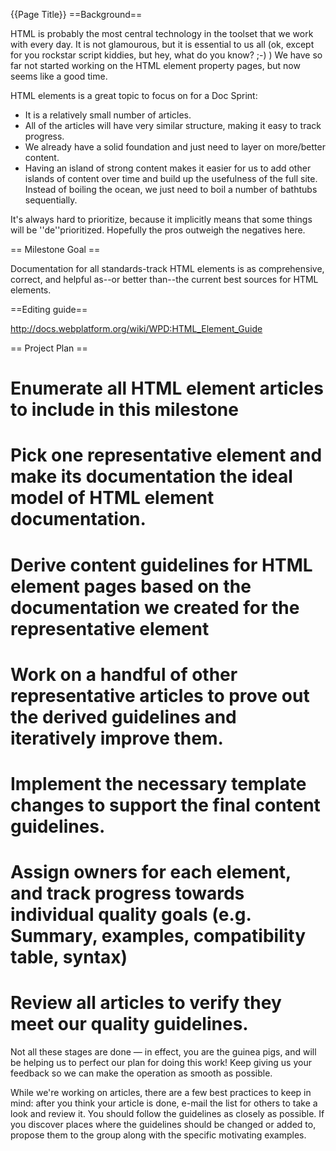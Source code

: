 {{Page Title}}
==Background==

HTML is probably the most central technology in the toolset that we work with every day. It is not glamourous, but it is essential to us all (ok, except for you rockstar script kiddies, but hey, what do you know? ;-) ) We have so far not started working on the HTML element property pages, but now seems like a good time.

HTML elements is a great topic to focus on for a Doc Sprint:

* It is a relatively small number of articles.
* All of the articles will have very similar structure, making it easy to track progress.
* We already have a solid foundation and just need to layer on more/better content.
* Having an island of strong content makes it easier for us to add other islands of content over time and build up the usefulness of the full site. Instead of boiling the ocean, we just need to boil a number of bathtubs sequentially.

It's always hard to prioritize, because it implicitly means that some things will be ''de''prioritized. Hopefully the pros outweigh the negatives here.

== Milestone Goal ==

Documentation for all standards-track HTML elements is as comprehensive, correct, and helpful as--or better than--the current best sources for HTML elements.

==Editing guide==

http://docs.webplatform.org/wiki/WPD:HTML_Element_Guide

== Project Plan ==

# Enumerate all HTML element articles to include in this milestone
# Pick one representative element and make its documentation the ideal model of HTML element documentation.
# Derive content guidelines for HTML element pages based on the documentation we created for the representative element
# Work on a handful of other representative articles to prove out the derived guidelines and iteratively improve them.
# Implement the necessary template changes to support the final content guidelines.
# Assign owners for each element, and track progress towards individual quality goals (e.g. Summary, examples, compatibility table, syntax)
# Review all articles to verify they meet our quality guidelines.

Not all these stages are done — in effect, you are the guinea pigs, and will be helping us to perfect our plan for doing this work! Keep giving us your feedback so we can make the operation as smooth as possible.

While we're working on articles, there are a few best practices to keep in mind: after you think your article is done, e-mail the list for others to take a look and review it. You should follow the guidelines as closely as possible. If you discover places where the guidelines should be changed or added to, propose them to the group along with the specific motivating examples.